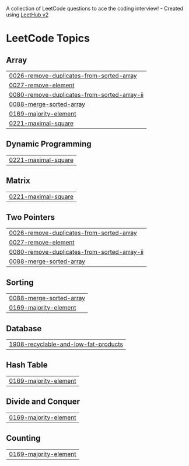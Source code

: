 A collection of LeetCode questions to ace the coding interview! - Created using [LeetHub v2](https://github.com/arunbhardwaj/LeetHub-2.0)
<!---LeetCode Topics Start-->
# LeetCode Topics
## Array
|  |
| ------- |
| [0026-remove-duplicates-from-sorted-array](https://github.com/Nitin-lohumi/leetCode/tree/master/0026-remove-duplicates-from-sorted-array) |
| [0027-remove-element](https://github.com/Nitin-lohumi/leetCode/tree/master/0027-remove-element) |
| [0080-remove-duplicates-from-sorted-array-ii](https://github.com/Nitin-lohumi/leetCode/tree/master/0080-remove-duplicates-from-sorted-array-ii) |
| [0088-merge-sorted-array](https://github.com/Nitin-lohumi/leetCode/tree/master/0088-merge-sorted-array) |
| [0169-majority-element](https://github.com/Nitin-lohumi/leetCode/tree/master/0169-majority-element) |
| [0221-maximal-square](https://github.com/Nitin-lohumi/leetCode/tree/master/0221-maximal-square) |
## Dynamic Programming
|  |
| ------- |
| [0221-maximal-square](https://github.com/Nitin-lohumi/leetCode/tree/master/0221-maximal-square) |
## Matrix
|  |
| ------- |
| [0221-maximal-square](https://github.com/Nitin-lohumi/leetCode/tree/master/0221-maximal-square) |
## Two Pointers
|  |
| ------- |
| [0026-remove-duplicates-from-sorted-array](https://github.com/Nitin-lohumi/leetCode/tree/master/0026-remove-duplicates-from-sorted-array) |
| [0027-remove-element](https://github.com/Nitin-lohumi/leetCode/tree/master/0027-remove-element) |
| [0080-remove-duplicates-from-sorted-array-ii](https://github.com/Nitin-lohumi/leetCode/tree/master/0080-remove-duplicates-from-sorted-array-ii) |
| [0088-merge-sorted-array](https://github.com/Nitin-lohumi/leetCode/tree/master/0088-merge-sorted-array) |
## Sorting
|  |
| ------- |
| [0088-merge-sorted-array](https://github.com/Nitin-lohumi/leetCode/tree/master/0088-merge-sorted-array) |
| [0169-majority-element](https://github.com/Nitin-lohumi/leetCode/tree/master/0169-majority-element) |
## Database
|  |
| ------- |
| [1908-recyclable-and-low-fat-products](https://github.com/Nitin-lohumi/leetCode/tree/master/1908-recyclable-and-low-fat-products) |
## Hash Table
|  |
| ------- |
| [0169-majority-element](https://github.com/Nitin-lohumi/leetCode/tree/master/0169-majority-element) |
## Divide and Conquer
|  |
| ------- |
| [0169-majority-element](https://github.com/Nitin-lohumi/leetCode/tree/master/0169-majority-element) |
## Counting
|  |
| ------- |
| [0169-majority-element](https://github.com/Nitin-lohumi/leetCode/tree/master/0169-majority-element) |
<!---LeetCode Topics End-->